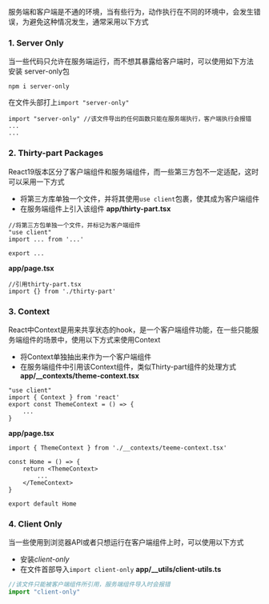 服务端和客户端是不通的环境，当有些行为，动作执行在不同的环境中，会发生错误，为避免这种情况发生，通常采用以下方式
### 1. Server Only
当一些代码只允许在服务端运行，而不想其暴露给客户端时，可以使用如下方法
安装 server-only包
```shell
npm i server-only
```
在文件头部打上``import "server-only"``
```tsx
import "server-only" //该文件导出的任何函数只能在服务端执行，客户端执行会报错
...
...
```
### 2. Thirty-part Packages
React19版本区分了客户端组件和服务端组件，而一些第三方包不一定适配，这时可以采用一下方式
- 将第三方库单独一个文件，并将其使用``use client``包裹，使其成为客户端组件
- 在服务端组件上引入该组件
**app/thirty-part.tsx**
```tsx
//将第三方包单独一个文件，并标记为客户端组件
"use client"
import ... from '...'

export ...
```
**app/page.tsx**
```tsx
//引用thirty-part.tsx
import {} from './thirty-part'

```
### 3. Context
React中Context是用来共享状态的hook，是一个客户端组件功能，在一些只能服务端组件的场景中，使用以下方式来使用Context
- 将Context单独抽出来作为一个客户端组件
- 在服务端组件中引用该Context组件，类似Thirty-part组件的处理方式
**app/__contexts/theme-context.tsx**
```tsx
"use client"
import { Context } from 'react'
export const ThemeContext = () => {
	...
}
```
**app/page.tsx**
```tsx
import { ThemeContext } from './__contexts/teeme-context.tsx'

const Home = () => {
	return <ThemeContext>
		...
	</TemeContext>
}

export default Home
```
### 4. Client Only
当一些使用到浏览器API或者只想运行在客户端组件上时，可以使用以下方式
- 安装*client-only*
- 在文件首部导入``import client-only``
**app/__utils/client-utils.ts**
```ts
//该文件只能被客户端组件所引用，服务端组件导入时会报错
import "client-only"
```